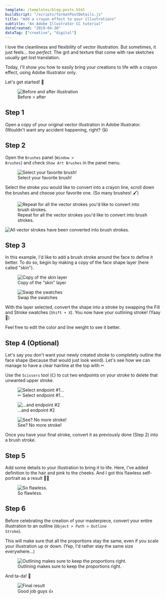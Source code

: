 ```yaml
---
template: /templates/blog-posts.html
buildScript: "/scripts/formatPostDetails.js"
title: "Add a crayon effect to your illustrations"
subtitle: "An Adobe Illustrator CC tutorial"
dateCreated: "2019-04-30"
dataTag: ["creative", "digital"]
---
```


I love the cleanliness and flexibility of vector illustration. But sometimes, it just feels… _too perfect_. The grit and texture that come with raw sketches usually get lost translation.

Today, I'll show you how to easily bring your creations to life with a crayon effect, using Adobe Illustrator only.

Let's get started! 🚀

<figure>
 <img src="/images/20190430-crayon-effect-1.webp" alt="Before and after illustration" />
 <figcaption>
 Before > after
 </figcaption>
</figure>

## Step 1

Open a copy of your original vector illustration in Adobe Illustrator. (Wouldn't want any accident happening, right? 😘)

## Step 2

Open the <code>Brushes</code> panel (<code>Window \> Brushes</code>) and check <code>Show Art Brushes</code> in the panel menu.

<figure>
 <img src="/images/20190430-crayon-effect-2.webp" alt="Select your favorite brush! " />
 <figcaption>
Select your favorite brush! 
 </figcaption>
</figure>

Select the stroke you would like to convert into a crayon line, scroll down the brushes and choose your favorite one. (So many brushes! 🖌)

<figure>
 <img src="/images/20190430-crayon-effect-3.webp" alt="Repeat for all the vector strokes you'd like to convert into brush strokes." />
 <figcaption>
Repeat for all the vector strokes you'd like to convert into brush strokes. 
 </figcaption>
</figure>

![All vector strokes have been converted into brush strokes.](/images/20190430-crayon-effect-4.webp)

## Step 3

In this example, I'd like to add a brush stroke around the face to define it better. To do so, begin by making a copy of the face shape layer (here called "skin").

<figure>
 <img src="/images/20190430-crayon-effect-5.webp" alt="Copy of the skin layer" />
 <figcaption>
Copy of the "skin" layer
 </figcaption>
</figure>
<figure>
 <img src="/images/20190430-crayon-effect-6.webp" alt="Swap the swatches" />
 <figcaption>
Swap the swatches
 </figcaption>
</figure>

With the layer selected, convert the shape into a stroke by swapping the Fill and Stroke swatches (<code>Shift + X</code>). You now have your outlining stroke! (Yaay 🎉)

Feel free to edit the color and line weight to see it better.

## Step 4 (Optional)

Let's say you don't want your newly created stroke to completely outline the face shape (because that would just look weird). Let's see how we can manage to have a clear hairline at the top with ✂

Use the <code>Scissors</code> tool (<kbd>C</kbd>) to cut two endpoints on your stroke to delete that unwanted upper stroke.

<figure>
 <img src="/images/20190430-crayon-effect-7.webp" alt="Select endpoint #1…" />
 <figcaption>
✂ Select endpoint #1…
 </figcaption>
</figure>
<figure>
 <img src="/images/20190430-crayon-effect-8.webp" alt="…and endpoint #2" />
 <figcaption>
…and endpoint #2
 </figcaption>
</figure>
<figure>
 <img src="/images/20190430-crayon-effect-8.webp" alt="See? No more stroke!" />
 <figcaption>
See? No more stroke!
 </figcaption>
</figure>

Once you have your final stroke, convert it as previously done (Step 2) into a brush stroke.

## Step 5

Add some details to your illustration to bring it to life. Here, I've added definition to the hair and pink to the cheeks. And I got this flawless self-portrait as a result 💁‍♀️

<figure>
 <img src="/images/20190430-crayon-effect-10.webp" alt="So flawless." />
 <figcaption>
So flawless.
 </figcaption>
</figure>

## Step 6

Before celebrating the creation of your masterpiece, convert your entire illustration to an outline (<code>Object > Path > Outline Stroke</code>).

This will make sure that all the proportions stay the same, even if you scale your illustration up or down. (Yep, I'd rather stay the same size everywhere…)

<figure>
 <img src="/images/20190430-crayon-effect-11.webp" alt="Outlining makes sure to keep the proportions right." />
 <figcaption>
Outlining makes sure to keep the proportions right.
 </figcaption>
</figure>

And ta-da! 🎉

<figure>
 <img src="/images/20190430-crayon-effect-12.webp" alt="Final result" />
 <figcaption>
Good job guys 👍
 </figcaption>
</figure>
